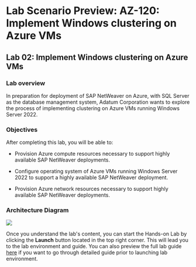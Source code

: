 # Lab Scenario Preview: AZ-120: Implement Windows clustering on Azure VMs

## Lab 02: Implement Windows clustering on Azure VMs

### Lab overview
  
In preparation for deployment of SAP NetWeaver on Azure, with SQL Server as the database management system, Adatum Corporation wants to explore the process of implementing clustering on Azure VMs running Windows Server 2022.

### Objectives
  
After completing this lab, you will be able to:

-   Provision Azure compute resources necessary to support highly available SAP NetWeaver deployments.

-   Configure operating system of Azure VMs running Windows Server 2022 to support a highly available SAP NetWeaver deployment.

-   Provision Azure network resources necessary to support highly available SAP NetWeaver deployments.

### Architecture Diagram

 ![](https://github.com/CloudLabs-MOC/AZ-120-Planning-and-Administering-Microsoft-Azure-for-SAP-Workloads/blob/prod/images/2.md/m2.png?raw=true)

Once you understand the lab's content, you can start the Hands-on Lab by clicking the **Launch** button located in the top right corner. This will lead you to the lab environment and guide. You can also preview the full lab guide [here](https://experience.cloudlabs.ai/#/labguidepreview/eab76103-2ca9-4d43-ae9e-842c42673773) if you want to go through detailed guide prior to launching lab environment.